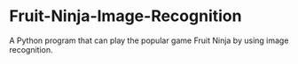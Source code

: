# Fruit-Ninja-Image-Recognition
A Python program that can play the popular game Fruit Ninja by using image recognition.
